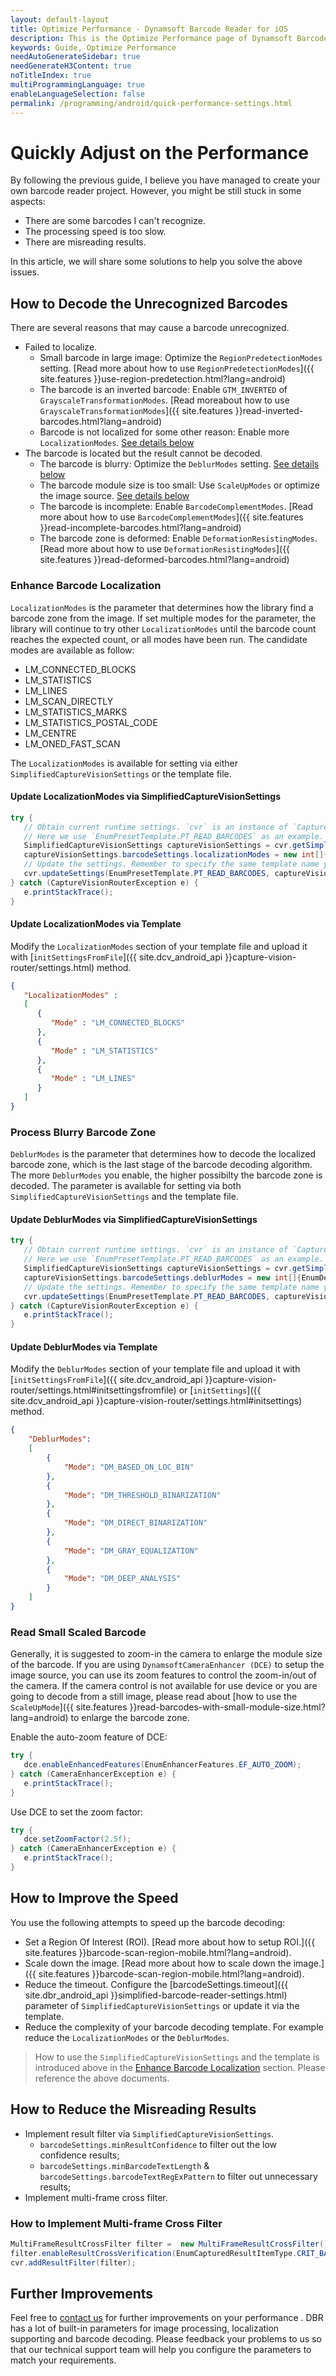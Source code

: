 ```yaml
---
layout: default-layout
title: Optimize Performance - Dynamsoft Barcode Reader for iOS
description: This is the Optimize Performance page of Dynamsoft Barcode Reader for iOS SDK.
keywords: Guide, Optimize Performance
needAutoGenerateSidebar: true
needGenerateH3Content: true
noTitleIndex: true
multiProgrammingLanguage: true
enableLanguageSelection: false
permalink: /programming/android/quick-performance-settings.html
---
```


# Quickly Adjust on the Performance

By following the previous guide, I believe you have managed to create your own barcode reader project. However, you might be still stuck in some aspects:

* There are some barcodes I can't recognize.
* The processing speed is too slow.
* There are misreading results.

In this article, we will share some solutions to help you solve the above issues.

## How to Decode the Unrecognized Barcodes

There are several reasons that may cause a barcode unrecognized.

* Failed to localize.
  * Small barcode in large image: Optimize the `RegionPredetectionModes` setting. [Read more about how to use `RegionPredetectionModes`]({{ site.features }}use-region-predetection.html?lang=android)
  * The barcode is an inverted barcode: Enable `GTM_INVERTED` of `GrayscaleTransformationModes`. [Read moreabout how to use `GrayscaleTransformationModes`]({{ site.features }}read-inverted-barcodes.html?lang=android)
  * Barcode is not localized for some other reason: Enable more `LocalizationModes`. [See details below](#enhance-barcode-localization)
* The barcode is located but the result cannot be decoded.
  * The barcode is blurry: Optimize the `DeblurModes` setting. [See details below](#process-blurry-barcode-zone)
  * The barcode module size is too small: Use `ScaleUpModes` or optimize the image source. [See details below](#read-small-scaled-barcode)
  * The barcode is incomplete: Enable `BarcodeComplementModes`. [Read more about how to use `BarcodeComplementModes`]({{ site.features }}read-incomplete-barcodes.html?lang=android)
  * The barcode zone is deformed: Enable `DeformationResistingModes`. [Read more about how to use `DeformationResistingModes`]({{ site.features }}read-deformed-barcodes.html?lang=android)

### Enhance Barcode Localization

`LocalizationModes` is the parameter that determines how the library find a barcode zone from the image. If set multiple modes for the parameter, the library will continue to try other `LocalizationModes` until the barcode count reaches the expected count, or all modes have been run. The candidate modes are available as follow:

* LM_CONNECTED_BLOCKS
* LM_STATISTICS
* LM_LINES
* LM_SCAN_DIRECTLY
* LM_STATISTICS_MARKS
* LM_STATISTICS_POSTAL_CODE
* LM_CENTRE
* LM_ONED_FAST_SCAN

The `LocalizationModes` is available for setting via either `SimplifiedCaptureVisionSettings` or the template file.

#### Update LocalizationModes via SimplifiedCaptureVisionSettings

```java
try {
   // Obtain current runtime settings. `cvr` is an instance of `CaptureVisionRouter`.
   // Here we use `EnumPresetTemplate.PT_READ_BARCODES` as an example. You can change it to your own template name or the name of other preset template.
   SimplifiedCaptureVisionSettings captureVisionSettings = cvr.getSimplifiedSettings(EnumPresetTemplate.PT_READ_BARCODES);
   captureVisionSettings.barcodeSettings.localizationModes = new int[]{EnumLocalizationModes.LM_CONNECTED_BLOCKS,EnumLocalizationModes.LM_STATISTICS,EnumLocalizationModes.LM_LINES};
   // Update the settings. Remember to specify the same template name you used when getting the settings.
   cvr.updateSettings(EnumPresetTemplate.PT_READ_BARCODES, captureVisionSettings);
} catch (CaptureVisionRouterException e) {
   e.printStackTrace();
}
```

#### Update LocalizationModes via Template

Modify the `LocalizationModes` section of your template file and upload it with [`initSettingsFromFile`]({{ site.dcv_android_api }}capture-vision-router/settings.html) method.

```json
{
   "LocalizationModes" :
   [
      {
         "Mode" : "LM_CONNECTED_BLOCKS"
      },
      {
         "Mode" : "LM_STATISTICS"
      },
      {
         "Mode" : "LM_LINES"
      }
   ]
}
```

### Process Blurry Barcode Zone

`DeblurModes` is the parameter that determines how to decode the localized barcode zone, which is the last stage of the barcode decoding algorithm. The more `DeblurModes` you enable, the higher possibilty the barcode zone is decoded. The parameter is available for setting via both `SimplifiedCaptureVisionSettings` and the template file.

#### Update DeblurModes via SimplifiedCaptureVisionSettings

```java
try {
   // Obtain current runtime settings. `cvr` is an instance of `CaptureVisionRouter`.
   // Here we use `EnumPresetTemplate.PT_READ_BARCODES` as an example. You can change it to your own template name or the name of other preset template.
   SimplifiedCaptureVisionSettings captureVisionSettings = cvr.getSimplifiedSettings(EnumPresetTemplate.PT_READ_BARCODES);
   captureVisionSettings.barcodeSettings.deblurModes = new int[]{EnumDeblurMode.DM_THRESHOLD_BINARIZATION,EnumDeblurMode.DM_DIRECT_BINARIZATION,EnumDeblurMode.DM_GRAY_EQUALIZATION,EnumDeblurMode.DM_DEEP_ANALYSIS};
   // Update the settings. Remember to specify the same template name you used when getting the settings.
   cvr.updateSettings(EnumPresetTemplate.PT_READ_BARCODES, captureVisionSettings);
} catch (CaptureVisionRouterException e) {
   e.printStackTrace();
}
```

#### Update DeblurModes via Template

Modify the `DeblurModes` section of your template file and upload it with [`initSettingsFromFile`]({{ site.dcv_android_api }}capture-vision-router/settings.html#initsettingsfromfile) or [`initSettings`]({{ site.dcv_android_api }}capture-vision-router/settings.html#initsettings) method.

```json
{
    "DeblurModes":
    [
        {
            "Mode": "DM_BASED_ON_LOC_BIN"
        },
        {
            "Mode": "DM_THRESHOLD_BINARIZATION" 
        },
        {
            "Mode": "DM_DIRECT_BINARIZATION" 
        },
        {
            "Mode": "DM_GRAY_EQUALIZATION" 
        },
        {
            "Mode": "DM_DEEP_ANALYSIS" 
        }
    ]
}
```

### Read Small Scaled Barcode

Generally, it is suggested to zoom-in the camera to enlarge the module size of the barcode. If you are using `DynamsoftCameraEnhancer (DCE)` to setup the image source, you can use its zoom features to control the zoom-in/out of the camera. If the camera control is not available for use device or you are going to decode from a still image, please read about [how to use the `ScaleUpMode`]({{ site.features }}read-barcodes-with-small-module-size.html?lang=android) to enlarge the barcode zone.

Enable the auto-zoom feature of DCE:

```java
try {
   dce.enableEnhancedFeatures(EnumEnhancerFeatures.EF_AUTO_ZOOM);
} catch (CameraEnhancerException e) {
   e.printStackTrace();
}
```

Use DCE to set the zoom factor:

```java
try {
   dce.setZoomFactor(2.5f);
} catch (CameraEnhancerException e) {
   e.printStackTrace();
}
```

## How to Improve the Speed

You use the following attempts to speed up the barcode decoding:

* Set a Region Of Interest (ROI). [Read more about how to setup ROI.]({{ site.features }}barcode-scan-region-mobile.html?lang=android).
* Scale down the image. [Read more about how to scale down the image.]({{ site.features }}barcode-scan-region-mobile.html?lang=android).
* Reduce the timeout. Configure the [barcodeSettings.timeout]({{ site.dbr_android_api }}simplified-barcode-reader-settings.html) parameter of `SimplifiedCaptureVisionSettings` or update it via the template.
* Reduce the complexity of your barcode decoding template. For example reduce the `LocalizationModes` or the `DeblurModes`.

> How to use the `SimplifiedCaptureVisionSettings` and the template is introduced above in the [Enhance Barcode Localization](#enhance-barcode-localization) section. Please reference the above documents.

## How to Reduce the Misreading Results

* Implement result filter via `SimplifiedCaptureVisionSettings`.
  * `barcodeSettings.minResultConfidence` to filter out the low confidence results;
  * `barcodeSettings.minBarcodeTextLength` & `barcodeSettings.barcodeTextRegExPattern` to filter out unnecessary results;
* Implement multi-frame cross filter.

### How to Implement Multi-frame Cross Filter

```java
MultiFrameResultCrossFilter filter =  new MultiFrameResultCrossFilter();
filter.enableResultCrossVerification(EnumCapturedResultItemType.CRIT_BARCODE,true);
cvr.addResultFilter(filter);
```

## Further Improvements

Feel free to <a href="https://www.dynamsoft.com/company/contact/" target="_blank">contact us</a> for further improvements on your performance . DBR has a lot of built-in parameters for image processing, localization supporting and barcode decoding. Please feedback your problems to us so that our technical support team will help you configure the parameters to match your requirements.
